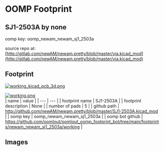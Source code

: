 # OOMP Footprint  
## SJ1-2503A  by none  
  
oomp key: oomp_newam_newam_sj1_2503a  
  
source repo at: [http://gitlab.com/newAM/newam.pretty/blob/master/via.kicad_mod](http://gitlab.com/newAM/newam.pretty/blob/master/via.kicad_mod)  
## Footprint  
  
[![working_kicad_pcb_3d.png](working_kicad_pcb_3d_600.png)](working_kicad_pcb_3d.png)  
  
[![working.png](working_600.png)](working.png)  
| name | value | 
| --- | --- | 
| footprint name | SJ1-2503A | 
| footprint description | None | 
| number of pads | 5 | 
| github path | http://github.com/newAM/newam.pretty/blob/master/SJ1-2503A.kicad_mod | 
| oomp key | oomp_newam_newam_sj1_2503a | 
| oomp bot github | https://github.com/oomlout/oomlout_oomp_footprint_bot/tree/main/footprints/newam_newam_sj1_2503a/working | 
## Images  
